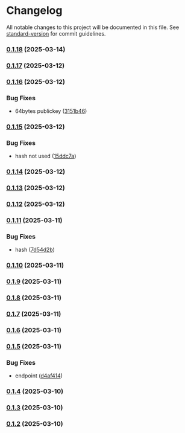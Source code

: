 # Changelog

All notable changes to this project will be documented in this file. See [standard-version](https://github.com/conventional-changelog/standard-version) for commit guidelines.

### [0.1.18](https://github.com/duiyuan/diox_silas_sdk/compare/v0.1.17...v0.1.18) (2025-03-14)

### [0.1.17](https://github.com/duiyuan/diox_silas_sdk/compare/v0.1.16...v0.1.17) (2025-03-12)

### [0.1.16](https://github.com/duiyuan/diox_silas_sdk/compare/v0.1.15...v0.1.16) (2025-03-12)


### Bug Fixes

* 64bytes publickey ([3151b46](https://github.com/duiyuan/diox_silas_sdk/commit/3151b46271ac65448a304942259bc9d6c2561326))

### [0.1.15](https://github.com/duiyuan/diox_silas_sdk/compare/v0.1.14...v0.1.15) (2025-03-12)


### Bug Fixes

* hash not used ([15ddc7a](https://github.com/duiyuan/diox_silas_sdk/commit/15ddc7a50b086298e6b1a0d3dc4a32f3e39bf5d6))

### [0.1.14](https://github.com/duiyuan/diox_silas_sdk/compare/v0.1.13...v0.1.14) (2025-03-12)

### [0.1.13](https://github.com/duiyuan/diox_silas_sdk/compare/v0.1.12...v0.1.13) (2025-03-12)

### [0.1.12](https://github.com/duiyuan/diox_silas_sdk/compare/v0.1.11...v0.1.12) (2025-03-12)

### [0.1.11](https://github.com/duiyuan/diox_silas_sdk/compare/v0.1.10...v0.1.11) (2025-03-11)


### Bug Fixes

* hash ([7d54d2b](https://github.com/duiyuan/diox_silas_sdk/commit/7d54d2b449f3342132bcf1de84cb10e281c0d055))

### [0.1.10](https://github.com/duiyuan/diox_silas_sdk/compare/v0.1.9...v0.1.10) (2025-03-11)

### [0.1.9](https://github.com/duiyuan/diox_silas_sdk/compare/v0.1.8...v0.1.9) (2025-03-11)

### [0.1.8](https://github.com/duiyuan/diox_silas_sdk/compare/v0.1.7...v0.1.8) (2025-03-11)

### [0.1.7](https://github.com/duiyuan/diox_silas_sdk/compare/v0.1.6...v0.1.7) (2025-03-11)

### [0.1.6](https://github.com/duiyuan/diox_silas_sdk/compare/v0.1.5...v0.1.6) (2025-03-11)

### [0.1.5](https://github.com/duiyuan/diox_silas_sdk/compare/v0.1.4...v0.1.5) (2025-03-11)


### Bug Fixes

* endpoint ([d4af414](https://github.com/duiyuan/diox_silas_sdk/commit/d4af414ac24420e045c78ffff2f7e8f97d7a6d3f))

### [0.1.4](https://github.com/duiyuan/diox_silas_sdk/compare/v0.1.3...v0.1.4) (2025-03-10)

### [0.1.3](https://github.com/duiyuan/diox_silas_sdk/compare/v0.1.2...v0.1.3) (2025-03-10)

### [0.1.2](https://github.com/duiyuan/diox_silas_sdk/compare/v0.1.1...v0.1.2) (2025-03-10)

